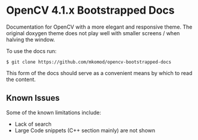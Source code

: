 # OpenCV 4.1.x Bootstrapped Docs

Documentation for OpenCV with a more elegant and responsive theme. The original doxygen theme does not play well with smaller screens / when halving the window. 

To use the docs run:

```
$ git clone https://github.com/mkomod/opencv-bootstrapped-docs
```

This form of the docs should serve as a convenient means by which to read the content.


## Known Issues

Some of the known limitations include:

 - Lack of search
 - Large Code snippets (C++ section mainly) are not shown



